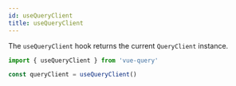 ```yaml
---
id: useQueryClient
title: useQueryClient
---
```


The `useQueryClient` hook returns the current `QueryClient` instance.

```js
import { useQueryClient } from 'vue-query'

const queryClient = useQueryClient()
```
